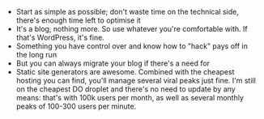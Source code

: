 
- Start as simple as possible; don't waste time on the technical side, there's enough time left to optimise it
- It's a blog, nothing more. So use whatever you're comfortable with. If that's WordPress, it's fine.
- Something you have control over and know how to "hack" pays off in the long run
- But you can always migrate your blog if there's a need for 
- Static site generators are awesome. Combined with the cheapest hosting you can find, you'll manage several viral peaks just fine. I'm still on the cheapest DO droplet and there's no need to update by any means: that's with 100k users per month, as well as several monthly peaks of 100-300 users per minute.
